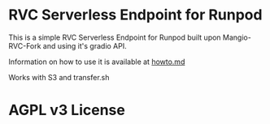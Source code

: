 # RVC Serverless Endpoint for Runpod

This is a simple RVC Serverless Endpoint for Runpod built upon Mangio-RVC-Fork and using it's gradio API.

Information on how to use it is available at [howto.md](howto.md)

Works with S3 and transfer.sh

# AGPL v3 License